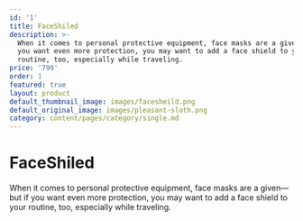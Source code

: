 ```yaml
---
id: '1'
title: FaceShiled
description: >-
  When it comes to personal protective equipment, face masks are a given—but if
  you want even more protection, you may want to add a face shield to your
  routine, too, especially while traveling.
price: '799'
order: 1
featured: true
layout: product
default_thumbnail_image: images/facesheild.png
default_original_image: images/pleasant-sloth.png
category: content/pages/category/single.md
---
```

# FaceShiled

When it comes to personal protective equipment, face masks are a given—but if you want even more protection, you may want to add a face shield to your routine, too, especially while traveling.
